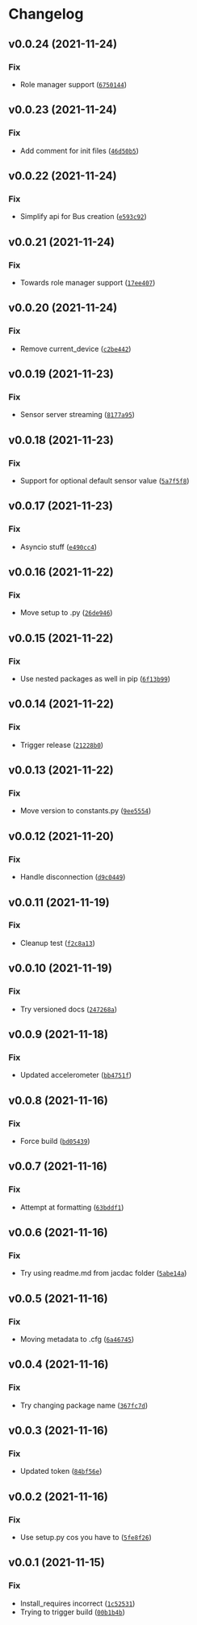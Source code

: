 # Changelog

<!--next-version-placeholder-->

## v0.0.24 (2021-11-24)
### Fix
* Role manager support ([`6750144`](https://github.com/microsoft/jacdac-python/commit/675014407d809300ff2047bf99279f6f79a3f060))

## v0.0.23 (2021-11-24)
### Fix
* Add comment for init files ([`46d50b5`](https://github.com/microsoft/jacdac-python/commit/46d50b58041dd0d03d5c96c44b9ca76cedfa8941))

## v0.0.22 (2021-11-24)
### Fix
* Simplify api for Bus creation ([`e593c92`](https://github.com/microsoft/jacdac-python/commit/e593c92341545d126c0d9157202e873abd194d95))

## v0.0.21 (2021-11-24)
### Fix
* Towards role manager support ([`17ee407`](https://github.com/microsoft/jacdac-python/commit/17ee4077fc5ecfe76adbf82dd614c261fa80ba29))

## v0.0.20 (2021-11-24)
### Fix
* Remove current_device ([`c2be442`](https://github.com/microsoft/jacdac-python/commit/c2be44255908d7e7938e015e7f0c11e6613e2d5c))

## v0.0.19 (2021-11-23)
### Fix
* Sensor server streaming ([`8177a95`](https://github.com/microsoft/jacdac-python/commit/8177a95e4d33d585d4f1ae402f4ebba9963e7a99))

## v0.0.18 (2021-11-23)
### Fix
* Support for optional default sensor value ([`5a7f5f8`](https://github.com/microsoft/jacdac-python/commit/5a7f5f81c865a5f859b3a14d50c789e0c2d021d4))

## v0.0.17 (2021-11-23)
### Fix
* Asyncio stuff ([`e490cc4`](https://github.com/microsoft/jacdac-python/commit/e490cc4396f4d7272859ac6dffe521eeb35265d8))

## v0.0.16 (2021-11-22)
### Fix
* Move setup to .py ([`26de946`](https://github.com/microsoft/jacdac-python/commit/26de946cf24730920a9b8ba42895b0822071621f))

## v0.0.15 (2021-11-22)
### Fix
* Use nested packages as well in pip ([`6f13b99`](https://github.com/microsoft/jacdac-python/commit/6f13b99f323ff81050a9f67a19b51c4989107695))

## v0.0.14 (2021-11-22)
### Fix
* Trigger release ([`21228b0`](https://github.com/microsoft/jacdac-python/commit/21228b06b458c9f355643773cd0876e32ad80e3c))

## v0.0.13 (2021-11-22)
### Fix
* Move version to constants.py ([`9ee5554`](https://github.com/microsoft/jacdac-python/commit/9ee5554495e13f032ff0adfd5f5f1321c1e2e644))

## v0.0.12 (2021-11-20)
### Fix
* Handle disconnection ([`d9c0449`](https://github.com/microsoft/jacdac-python/commit/d9c04492d8c6515be0626d92fa3f8990f9505138))

## v0.0.11 (2021-11-19)
### Fix
* Cleanup test ([`f2c8a13`](https://github.com/microsoft/jacdac-python/commit/f2c8a1336fdae335aa08b5c85e29d684dc56117b))

## v0.0.10 (2021-11-19)
### Fix
* Try versioned docs ([`247268a`](https://github.com/microsoft/jacdac-python/commit/247268a9f618acfbcac0493b43935eaf87c2be2d))

## v0.0.9 (2021-11-18)
### Fix
* Updated accelerometer ([`bb4751f`](https://github.com/microsoft/jacdac-python/commit/bb4751f1f77b159f61f8535db377cadfefa998d2))

## v0.0.8 (2021-11-16)
### Fix
* Force build ([`bd05439`](https://github.com/microsoft/jacdac-python/commit/bd05439d6e4aa071d4dd71161bbd5a501937bfcf))

## v0.0.7 (2021-11-16)
### Fix
* Attempt at formatting ([`63bddf1`](https://github.com/microsoft/jacdac-python/commit/63bddf19d7b856a395e83c8ceb8b42d2c99d5ea8))

## v0.0.6 (2021-11-16)
### Fix
* Try using readme.md from jacdac folder ([`5abe14a`](https://github.com/microsoft/jacdac-python/commit/5abe14a49efc4cea2432e6b0e9ed190fc911440b))

## v0.0.5 (2021-11-16)
### Fix
* Moving metadata to .cfg ([`6a46745`](https://github.com/microsoft/jacdac-python/commit/6a46745ad2e6fe56ccdc6b2473492876d6b18a9f))

## v0.0.4 (2021-11-16)
### Fix
* Try changing package name ([`367fc7d`](https://github.com/microsoft/jacdac-python/commit/367fc7de923a0d9502326639d718facdbe0285a9))

## v0.0.3 (2021-11-16)
### Fix
* Updated token ([`84bf56e`](https://github.com/microsoft/jacdac-python/commit/84bf56ec43b2778cf08f18db034a662182b4b78a))

## v0.0.2 (2021-11-16)
### Fix
* Use setup.py cos you have to ([`5fe8f26`](https://github.com/microsoft/jacdac-python/commit/5fe8f266d828f1b8f16eac9dad0ba6f714fccf72))

## v0.0.1 (2021-11-15)
### Fix
* Install_requires incorrect ([`1c52531`](https://github.com/microsoft/jacdac-python/commit/1c52531ef30dae0b10f2f022b0919d3e98ea2111))
* Trying to trigger build ([`00b1b4b`](https://github.com/microsoft/jacdac-python/commit/00b1b4b416b526d2085a6284d4af01ae4a521bd2))
